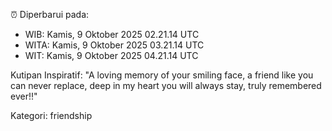 ⏰ Diperbarui pada:
- WIB: Kamis, 9 Oktober 2025 02.21.14 UTC
- WITA: Kamis, 9 Oktober 2025 03.21.14 UTC
- WIT: Kamis, 9 Oktober 2025 04.21.14 UTC

Kutipan Inspiratif:
"A loving memory of your smiling face, a friend like you can never replace, deep in my heart you will always stay, truly remembered ever!!"


Kategori: friendship

